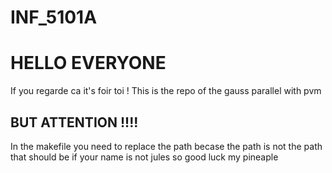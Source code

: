 # INF_5101A

# HELLO EVERYONE
If you regarde ca it's foir toi !
This is the repo of the gauss parallel with pvm

## BUT ATTENTION !!!!

In the makefile you need to replace the path becase the path is not the path that should be if your name is not jules so good luck my pineaple
